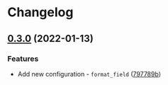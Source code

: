 # Changelog

## [0.3.0](https://www.github.com/fluent-plugins-nursery/fluent-plugin-formatter-protobuf/compare/v0.2.0...v0.3.0) (2022-01-13)


### Features

* Add new configuration - `format_field` ([797789b](https://www.github.com/fluent-plugins-nursery/fluent-plugin-formatter-protobuf/commit/797789b38d5a599c2c107979beb7edf66e384bd5))
